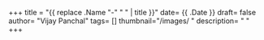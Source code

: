 +++
title = "{{ replace .Name "-" " " | title }}"
date= {{ .Date }}
draft= false
author= "Vijay Panchal"
tags= []
thumbnail="/images/ "
description= " "
+++

